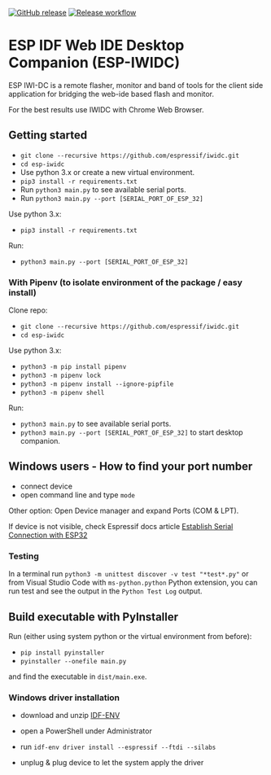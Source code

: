 [![GitHub release](https://img.shields.io/github/release/espressif/iwidc.svg?style=flat-square)](https://github.com/espressif/iwidc/releases/latest)
[![Release workflow](https://img.shields.io/github/workflow/status/espressif/iwidc/Release?label=Release)](https://github.com/espressif/iwidc/actions?workflow=Release)

# ESP IDF Web IDE Desktop Companion (ESP-IWIDC)

ESP IWI-DC is a remote flasher, monitor and band of tools for the client side application for bridging the web-ide based flash and monitor.

For the best results use IWIDC with Chrome Web Browser.

## Getting started

- `git clone --recursive https://github.com/espressif/iwidc.git`
- `cd esp-iwidc`
- Use python 3.x or create a new virtual environment.
- `pip3 install -r requirements.txt`
- Run `python3 main.py` to see available serial ports.
- Run `python3 main.py --port [SERIAL_PORT_OF_ESP_32]`

Use python 3.x:
- `pip3 install -r requirements.txt`

Run:
- `python3 main.py --port [SERIAL_PORT_OF_ESP_32]`


### With Pipenv (to isolate environment of the package / easy install)

Clone repo:
- `git clone --recursive https://github.com/espressif/iwidc.git`
- `cd esp-iwidc`

Use python 3.x:
- `python3 -m pip install pipenv`
- `python3 -m pipenv lock`
- `python3 -m pipenv install --ignore-pipfile`
- `python3 -m pipenv shell`

Run:
- `python3 main.py` to see available serial ports.
- `python3 main.py --port [SERIAL_PORT_OF_ESP_32]` to start desktop companion.


## Windows users - How to find your port number
- connect device
- open command line and type `mode`

Other option: Open Device manager and expand Ports (COM & LPT). 
 
If device is not visible, check Espressif docs article [Establish Serial Connection with ESP32](https://docs.espressif.com/projects/esp-idf/en/latest/esp32/get-started/establish-serial-connection.html)

### Testing

In a terminal run `python3 -m unittest discover -v test "*test*.py"` or from Visual Studio Code with `ms-python.python` Python extension, you can run test and see the output in the `Python Test Log` output.

## Build executable with PyInstaller

Run (either using system python or the virtual environment from before):

- `pip install pyinstaller`
- `pyinstaller --onefile main.py`

and find the executable in `dist/main.exe`.


### Windows driver installation

- download and unzip [IDF-ENV](https://github.com/espressif/idf-env)
- open a PowerShell under Administrator
- run `idf-env driver install --espressif --ftdi --silabs`

- unplug & plug device to let the system apply the driver

